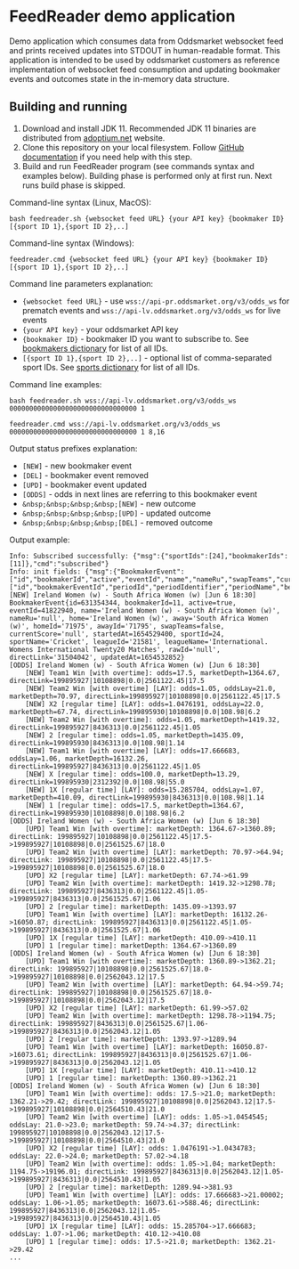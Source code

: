 # FeedReader demo application

Demo application which consumes data from Oddsmarket websocket feed and 
prints received updates into STDOUT in human-readable format.
This application is intended to be used by oddsmarket customers as 
reference implementation of websocket feed consumption and updating bookmaker events
and outcomes state in the in-memory data structure.  


## Building and running

1. Download and install JDK 11. Recommended JDK 11 binaries are distributed from [adoptium.net](https://adoptium.net/temurin/releases/?version=11) website.
2. Clone this repository on your local filesystem. Follow [GitHub documentation](https://docs.github.com/en/repositories/creating-and-managing-repositories/cloning-a-repository) if you need help with this step.
3. Build and run FeedReader program (see commands syntax and examples below). Building phase is performed only at first run. Next runs build phase is skipped.

Command-line syntax (Linux, MacOS):
```
bash feedreader.sh {websocket feed URL} {your API key} {bookmaker ID} [{sport ID 1},{sport ID 2},..] 
```

Command-line syntax (Windows):
```
feedreader.cmd {websocket feed URL} {your API key} {bookmaker ID} [{sport ID 1},{sport ID 2},..] 
```

Command line parameters explanation:
* `{websocket feed URL}` - use `wss://api-pr.oddsmarket.org/v3/odds_ws` for prematch events and `wss://api-lv.oddsmarket.org/v3/odds_ws` for live events
* `{your API key}` - your oddsmarket API key 
* `{bookmaker ID}` - bookmaker ID you want to subscribe to. See [bookmakers dictionary](https://github.com/AspiraLimited/oddsmarket_client/wiki/Get-Bookmakers) for list of all IDs. 
* `[{sport ID 1},{sport ID 2},..]` - optional list of comma-separated sport IDs. See [sports dictionary](https://github.com/AspiraLimited/oddsmarket_client/wiki/Get-Sports) for list of all IDs.


Command line examples:
```
bash feedreader.sh wss://api-lv.oddsmarket.org/v3/odds_ws 00000000000000000000000000000000 1
```

```
feedreader.cmd wss://api-lv.oddsmarket.org/v3/odds_ws 00000000000000000000000000000000 1 8,16
```

Output status prefixes explanation:
* `[NEW]` - new bookmaker event
* `[DEL]` - bookmaker event removed
* `[UPD]` - bookmaker event updated
* `[ODDS]` - odds in next lines are referring to this bookmaker event 
* `&nbsp;&nbsp;&nbsp;&nbsp;[NEW]` - new outcome 
* `&nbsp;&nbsp;&nbsp;&nbsp;[UPD]` - updated outcome 
* `&nbsp;&nbsp;&nbsp;&nbsp;[DEL]` - removed outcome 


Output example:
```
Info: Subscribed successfully: {"msg":{"sportIds":[24],"bookmakerIds":[11]},"cmd":"subscribed"}
Info: init fields: {"msg":{"BookmakerEvent":["id","bookmakerId","active","eventId","name","nameRu","swapTeams","currentScore","startedAt","sportId","sportName","leagueName","rawId","directLink","updatedAt","homeId","awayId","home","away","leagueId"],"Odd":["id","bookmakerEventId","periodId","periodIdentifier","periodName","betCombinationId","betCombination","marketAndBetTypeId","marketAndBetTypeTitle","marketAndBetTypeParameterValue","playerId1","playerName1","playerId2","playerName2","active","odd","oddLay","marketDepth","directLink","updatedAt"]},"cmd":"fields"}
[NEW] Ireland Women (w) - South Africa Women (w) [Jun 6 18:30] BookmakerEvent{id=631354344, bookmakerId=11, active=true, eventId=41822940, name='Ireland Women (w) - South Africa Women (w)', nameRu='null', home='Ireland Women (w)', away='South Africa Women (w)', homeId='71975', awayId='71795', swapTeams=false, currentScore='null', startedAt=1654529400, sportId=24, sportName='Cricket', leagueId='21581', leagueName='International. Womens International Twenty20 Matches', rawId='null', directLink='31504042', updatedAt=1654532852}
[ODDS] Ireland Women (w) - South Africa Women (w) [Jun 6 18:30]
    [NEW] Team1 Win [with overtime]: odds=17.5, marketDepth=1364.67, directLink=199895927|10108898|0.0|2561122.45|17.5
    [NEW] Team2 Win [with overtime] [LAY]: odds=1.05, oddsLay=21.0, marketDepth=70.97, directLink=199895927|10108898|0.0|2561122.45|17.5
    [NEW] X2 [regular time] [LAY]: odds=1.0476191, oddsLay=22.0, marketDepth=67.74, directLink=199895930|10108898|0.0|108.98|6.2
    [NEW] Team2 Win [with overtime]: odds=1.05, marketDepth=1419.32, directLink=199895927|8436313|0.0|2561122.45|1.05
    [NEW] 2 [regular time]: odds=1.05, marketDepth=1435.09, directLink=199895930|8436313|0.0|108.98|1.14
    [NEW] Team1 Win [with overtime] [LAY]: odds=17.666683, oddsLay=1.06, marketDepth=16132.26, directLink=199895927|8436313|0.0|2561122.45|1.05
    [NEW] X [regular time]: odds=100.0, marketDepth=13.29, directLink=199895930|2312392|0.0|108.98|55.0
    [NEW] 1X [regular time] [LAY]: odds=15.285704, oddsLay=1.07, marketDepth=410.09, directLink=199895930|8436313|0.0|108.98|1.14
    [NEW] 1 [regular time]: odds=17.5, marketDepth=1364.67, directLink=199895930|10108898|0.0|108.98|6.2
[ODDS] Ireland Women (w) - South Africa Women (w) [Jun 6 18:30]
    [UPD] Team1 Win [with overtime]: marketDepth: 1364.67->1360.89; directLink: 199895927|10108898|0.0|2561122.45|17.5->199895927|10108898|0.0|2561525.67|18.0
    [UPD] Team2 Win [with overtime] [LAY]: marketDepth: 70.97->64.94; directLink: 199895927|10108898|0.0|2561122.45|17.5->199895927|10108898|0.0|2561525.67|18.0
    [UPD] X2 [regular time] [LAY]: marketDepth: 67.74->61.99
    [UPD] Team2 Win [with overtime]: marketDepth: 1419.32->1298.78; directLink: 199895927|8436313|0.0|2561122.45|1.05->199895927|8436313|0.0|2561525.67|1.06
    [UPD] 2 [regular time]: marketDepth: 1435.09->1393.97
    [UPD] Team1 Win [with overtime] [LAY]: marketDepth: 16132.26->16050.87; directLink: 199895927|8436313|0.0|2561122.45|1.05->199895927|8436313|0.0|2561525.67|1.06
    [UPD] 1X [regular time] [LAY]: marketDepth: 410.09->410.11
    [UPD] 1 [regular time]: marketDepth: 1364.67->1360.89
[ODDS] Ireland Women (w) - South Africa Women (w) [Jun 6 18:30]
    [UPD] Team1 Win [with overtime]: marketDepth: 1360.89->1362.21; directLink: 199895927|10108898|0.0|2561525.67|18.0->199895927|10108898|0.0|2562043.12|17.5
    [UPD] Team2 Win [with overtime] [LAY]: marketDepth: 64.94->59.74; directLink: 199895927|10108898|0.0|2561525.67|18.0->199895927|10108898|0.0|2562043.12|17.5
    [UPD] X2 [regular time] [LAY]: marketDepth: 61.99->57.02
    [UPD] Team2 Win [with overtime]: marketDepth: 1298.78->1194.75; directLink: 199895927|8436313|0.0|2561525.67|1.06->199895927|8436313|0.0|2562043.12|1.05
    [UPD] 2 [regular time]: marketDepth: 1393.97->1289.94
    [UPD] Team1 Win [with overtime] [LAY]: marketDepth: 16050.87->16073.61; directLink: 199895927|8436313|0.0|2561525.67|1.06->199895927|8436313|0.0|2562043.12|1.05
    [UPD] 1X [regular time] [LAY]: marketDepth: 410.11->410.12
    [UPD] 1 [regular time]: marketDepth: 1360.89->1362.21
[ODDS] Ireland Women (w) - South Africa Women (w) [Jun 6 18:30]
    [UPD] Team1 Win [with overtime]: odds: 17.5->21.0; marketDepth: 1362.21->29.42; directLink: 199895927|10108898|0.0|2562043.12|17.5->199895927|10108898|0.0|2564510.43|21.0
    [UPD] Team2 Win [with overtime] [LAY]: odds: 1.05->1.0454545; oddsLay: 21.0->23.0; marketDepth: 59.74->4.37; directLink: 199895927|10108898|0.0|2562043.12|17.5->199895927|10108898|0.0|2564510.43|21.0
    [UPD] X2 [regular time] [LAY]: odds: 1.0476191->1.0434783; oddsLay: 22.0->24.0; marketDepth: 57.02->4.18
    [UPD] Team2 Win [with overtime]: odds: 1.05->1.04; marketDepth: 1194.75->19196.01; directLink: 199895927|8436313|0.0|2562043.12|1.05->199895927|8436313|0.0|2564510.43|1.05
    [UPD] 2 [regular time]: marketDepth: 1289.94->381.93
    [UPD] Team1 Win [with overtime] [LAY]: odds: 17.666683->21.00002; oddsLay: 1.06->1.05; marketDepth: 16073.61->588.46; directLink: 199895927|8436313|0.0|2562043.12|1.05->199895927|8436313|0.0|2564510.43|1.05
    [UPD] 1X [regular time] [LAY]: odds: 15.285704->17.666683; oddsLay: 1.07->1.06; marketDepth: 410.12->410.08
    [UPD] 1 [regular time]: odds: 17.5->21.0; marketDepth: 1362.21->29.42
...
```


